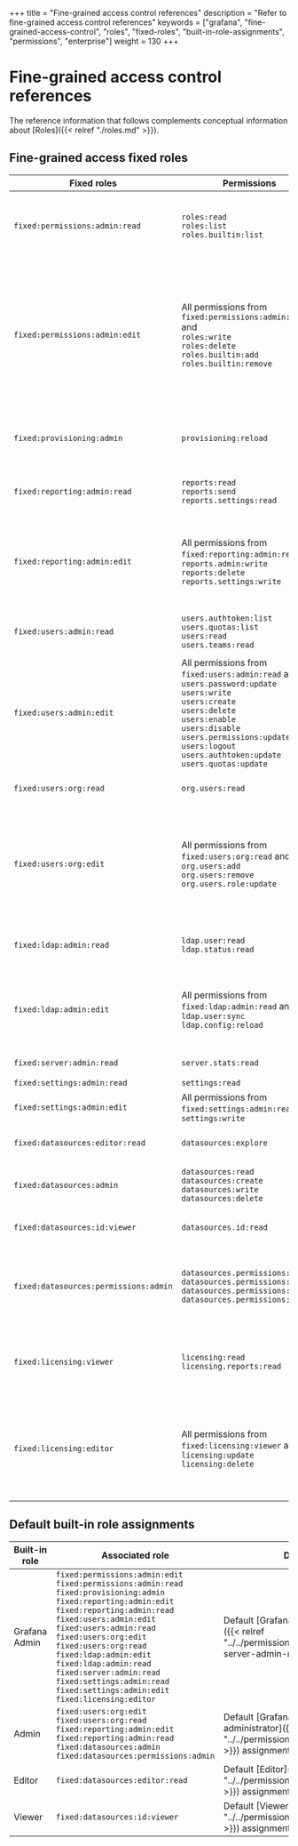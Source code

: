 +++
title = "Fine-grained access control references"
description = "Refer to fine-grained access control references"
keywords = ["grafana", "fine-grained-access-control", "roles", "fixed-roles", "built-in-role-assignments", "permissions", "enterprise"]
weight = 130
+++

# Fine-grained access control references

The reference information that follows complements conceptual information about [Roles]({{< relref "./roles.md" >}}).

## Fine-grained access fixed roles

| Fixed roles                           | Permissions                                                                                                                                                                                                                                                                  | Descriptions                                                                                                                              |
| ------------------------------------- | ---------------------------------------------------------------------------------------------------------------------------------------------------------------------------------------------------------------------------------------------------------------------------- | ----------------------------------------------------------------------------------------------------------------------------------------- |
| `fixed:permissions:admin:read`        | `roles:read`<br>`roles:list`<br>`roles.builtin:list`                                                                                                                                                                                                                         | Allows to list and get available roles and built-in role assignments.                                                                     |
| `fixed:permissions:admin:edit`        | All permissions from `fixed:permissions:admin:read` and <br>`roles:write`<br>`roles:delete`<br>`roles.builtin:add`<br>`roles.builtin:remove`                                                                                                                                 | Allows every read action and in addition allows to create, change and delete custom roles and create or remove built-in role assignments. |
| `fixed:provisioning:admin`            | `provisioning:reload`                                                                                                                                                                                                                                                        | Allow provisioning configurations to be reloaded.                                                                                         |
| `fixed:reporting:admin:read`          | `reports:read`<br>`reports:send`<br>`reports.settings:read`                                                                                                                                                                                                                  | Allows to read reports and report settings.                                                                                               |
| `fixed:reporting:admin:edit`          | All permissions from `fixed:reporting:admin:read` and <br>`reports.admin:write`<br>`reports:delete`<br>`reports.settings:write`                                                                                                                                              | Allows every read action for reports and in addition allows to administer reports.                                                        |
| `fixed:users:admin:read`              | `users.authtoken:list`<br>`users.quotas:list`<br>`users:read`<br>`users.teams:read`                                                                                                                                                                                          | Allows to list and get users and related information.                                                                                     |
| `fixed:users:admin:edit`              | All permissions from `fixed:users:admin:read` and <br>`users.password:update`<br>`users:write`<br>`users:create`<br>`users:delete`<br>`users:enable`<br>`users:disable`<br>`users.permissions:update`<br>`users:logout`<br>`users.authtoken:update`<br>`users.quotas:update` | Allows every read action for users and in addition allows to administer users.                                                            |
| `fixed:users:org:read`                | `org.users:read`                                                                                                                                                                                                                                                             | Allows to get user organizations.                                                                                                         |
| `fixed:users:org:edit`                | All permissions from `fixed:users:org:read` and <br>`org.users:add`<br>`org.users:remove`<br>`org.users.role:update`                                                                                                                                                         | Allows every read action for user organizations and in addition allows to administer user organizations.                                  |
| `fixed:ldap:admin:read`               | `ldap.user:read`<br>`ldap.status:read`                                                                                                                                                                                                                                       | Allows to read LDAP information and status.                                                                                               |
| `fixed:ldap:admin:edit`               | All permissions from `fixed:ldap:admin:read` and <br>`ldap.user:sync`<br>`ldap.config:reload`                                                                                                                                                                                | Allows every read action for LDAP and in addition allows to administer LDAP.                                                              |
| `fixed:server:admin:read`             | `server.stats:read`                                                                                                                                                                                                                                                          | Read server stats                                                                                                                         |
| `fixed:settings:admin:read`           | `settings:read`                                                                                                                                                                                                                                                              | Read settings                                                                                                                             |
| `fixed:settings:admin:edit`           | All permissions from `fixed:settings:admin:read` and<br>`settings:write`                                                                                                                                                                                                     | Update settings                                                                                                                           |
| `fixed:datasources:editor:read`       | `datasources:explore`                                                                                                                                                                                                                                                        | Allows to access the **Explore** tab                                                                                                      |
| `fixed:datasources:admin`             | `datasources:read`<br>`datasources:create`<br>`datasources:write`<br>`datasources:delete`                                                                                                                                                                                    | Allows to create, read, update, delete data sources.                                                                                      |
| `fixed:datasources:id:viewer`         | `datasources.id:read`                                                                                                                                                                                                                                                        | Allows to read data source IDs.                                                                                                           |
| `fixed:datasources:permissions:admin` | `datasources.permissions:create`<br> `datasources.permissions:read`<br> `datasources.permissions:delete`<br>`datasources.permissions:toggle`                                                                                                                                 | Allows to create, read, delete, enable, or disable data source permissions                                                                |
| `fixed:licensing:viewer`              | `licensing:read`<br>`licensing.reports:read`                                                                                                                                                                                                                                 | Read licensing information and custom permission reports.                                                                                 |
| `fixed:licensing:editor`              | All permissions from `fixed:licensing:viewer` and <br>`licensing:update`<br>`licensing:delete`                                                                                                                                                                               | Read licensing information and custom permission reports, and update and delete the license token.                                        |

## Default built-in role assignments

| Built-in role | Associated role                                                                                                                                                                                                                                                                                                                                                                                                                                         | Description                                                                                                                 |
| ------------- | ------------------------------------------------------------------------------------------------------------------------------------------------------------------------------------------------------------------------------------------------------------------------------------------------------------------------------------------------------------------------------------------------------------------------------------------------------- | --------------------------------------------------------------------------------------------------------------------------- |
| Grafana Admin | `fixed:permissions:admin:edit`<br>`fixed:permissions:admin:read`<br>`fixed:provisioning:admin`<br>`fixed:reporting:admin:edit`<br>`fixed:reporting:admin:read`<br>`fixed:users:admin:edit`<br>`fixed:users:admin:read`<br>`fixed:users:org:edit`<br>`fixed:users:org:read`<br>`fixed:ldap:admin:edit`<br>`fixed:ldap:admin:read`<br>`fixed:server:admin:read`<br>`fixed:settings:admin:read`<br>`fixed:settings:admin:edit`<br>`fixed:licensing:editor` | Default [Grafana server administrator]({{< relref "../../permissions/_index.md#grafana-server-admin-role" >}}) assignments. |
| Admin         | `fixed:users:org:edit`<br>`fixed:users:org:read`<br>`fixed:reporting:admin:edit`<br>`fixed:reporting:admin:read`<br>`fixed:datasources:admin`<br>`fixed:datasources:permissions:admin`                                                                                                                                                                                                                                                                  | Default [Grafana organization administrator]({{< relref "../../permissions/organization_roles.md" >}}) assignments.         |
| Editor        | `fixed:datasources:editor:read`                                                                                                                                                                                                                                                                                                                                                                                                                         | Default [Editor]({{< relref "../../permissions/organization_roles.md" >}}) assignments.                                     |
| Viewer        | `fixed:datasources:id:viewer`                                                                                                                                                                                                                                                                                                                                                                                                                           | Default [Viewer]({{< relref "../../permissions/organization_roles.md" >}}) assignments.                                     |
